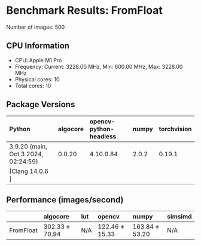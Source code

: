 # Benchmark Results: FromFloat

Number of images: 500

## CPU Information

- CPU: Apple M1 Pro
- Frequency: Current: 3228.00 MHz, Min: 600.00 MHz, Max: 3228.00 MHz
- Physical cores: 10
- Total cores: 10

## Package Versions

| Python                                | algocore   | opencv-python-headless   | numpy   | torchvision   |
|:--------------------------------------|:-----------|:-------------------------|:--------|:--------------|
| 3.9.20 (main, Oct  3 2024, 02:24:59)  | 0.0.20     | 4.10.0.84                | 2.0.2   | 0.19.1        |
| [Clang 14.0.6 ]                       |            |                          |         |               |

## Performance (images/second)

|           | algocore       | lut   | opencv         | numpy          | simsimd   |
|:----------|:---------------|:------|:---------------|:---------------|:----------|
| FromFloat | 302.33 ± 70.94 | N/A   | 122.46 ± 15.33 | 163.84 ± 53.20 | N/A       |
